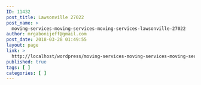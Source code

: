 ```yaml
---
ID: 11432
post_title: Lawsonville 27022
post_name: >
  moving-services-moving-services-moving-services-lawsonville-27022
author: mrgabonijeff@gmail.com
post_date: 2018-03-28 01:49:55
layout: page
link: >
  http://localhost/wordpress/moving-services-moving-services-moving-services-lawsonville-27022/
published: true
tags: [ ]
categories: [ ]
---
```

